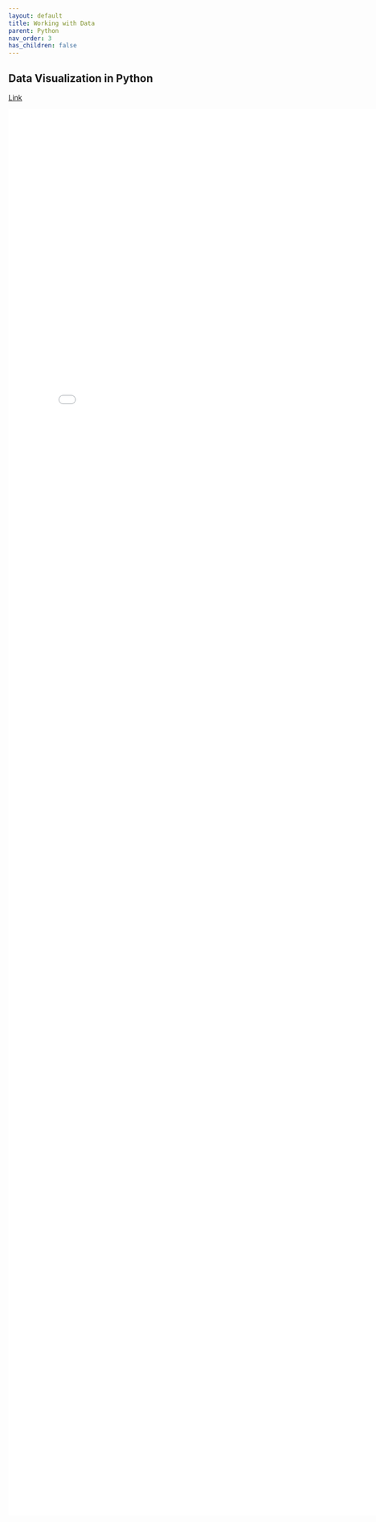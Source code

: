 ```yaml
---
layout: default
title: Working with Data
parent: Python
nav_order: 3
has_children: false
---
```


## Data Visualization in Python

[Link](python201.pdf)

<iframe src="python201.pdf" style="width: 800px; height: 2800px;" frameBorder="0"></iframe>

